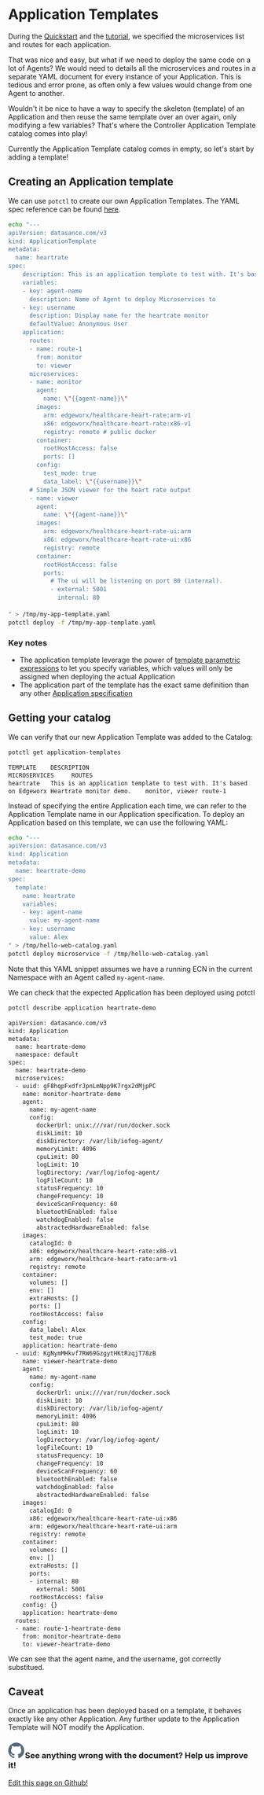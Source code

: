 # Application Templates

During the [Quickstart](../getting-started/quick-start-local) and the [tutorial](../tutorial/introduction), we specified the microservices list and routes for each application.

That was nice and easy, but what if we need to deploy the same code on a lot of Agents? We would need to details all the microservices and routes in a separate YAML document for every instance of your Application. This is tedious and error prone, as often only a few values would change from one Agent to another.

Wouldn't it be nice to have a way to specify the skeleton (template) of an Application and then reuse the same template over an over again, only modifying a few variables? That's where the Controller Application Template catalog comes into play!

Currently the Application Template catalog comes in empty, so let's start by adding a template!

## Creating an Application template

We can use `potctl` to create our own Application Templates. The YAML spec reference can be found [here](../reference-potctl/reference-application-template).

```bash
echo "---
apiVersion: datasance.com/v3
kind: ApplicationTemplate
metadata:
  name: heartrate
spec:
    description: This is an application template to test with. It's based on Edgeworx Heartrate monitor demo.
    variables:
    - key: agent-name
      description: Name of Agent to deploy Microservices to
    - key: username
      description: Display name for the heartrate monitor
      defaultValue: Anonymous User
    application:
      routes:
      - name: route-1
        from: monitor
        to: viewer
      microservices:
      - name: monitor
        agent:
          name: \"{{agent-name}}\"
        images:
          arm: edgeworx/healthcare-heart-rate:arm-v1
          x86: edgeworx/healthcare-heart-rate:x86-v1
          registry: remote # public docker
        container:
          rootHostAccess: false
          ports: []
        config:
          test_mode: true
          data_label: \"{{username}}\"
      # Simple JSON viewer for the heart rate output
      - name: viewer
        agent:
          name: \"{{agent-name}}\"
        images:
          arm: edgeworx/healthcare-heart-rate-ui:arm
          x86: edgeworx/healthcare-heart-rate-ui:x86
          registry: remote
        container:
          rootHostAccess: false
          ports:
            # The ui will be listening on port 80 (internal).
            - external: 5001
              internal: 80

" > /tmp/my-app-template.yaml
potctl deploy -f /tmp/my-app-template.yaml
```

### Key notes

- The application template leverage the power of [template parametric expressions](../reference-potctl/reference-template-engine) to let you specify variables, which values will only be assigned when deploying the actual Application
- The application part of the template has the exact same definition than any other [Application specification](../reference-potctl/reference-application)

## Getting your catalog

We can verify that our new Application Template was added to the Catalog:

```bash
potctl get application-templates
```

```plain
TEMPLATE    DESCRIPTION                                                                                     MICROSERVICES     ROUTES
heartrate   This is an application template to test with. It's based on Edgeworx Heartrate monitor demo.    monitor, viewer route-1
```

Instead of specifying the entire Application each time, we can refer to the Application Template name in our Application specification. To deploy an Application based on this template, we can use the following YAML:

```bash
echo "---
apiVersion: datasance.com/v3
kind: Application
metadata:
  name: heartrate-demo
spec:
  template:
    name: heartrate
    variables:
    - key: agent-name
      value: my-agent-name
    - key: username
      value: Alex
" > /tmp/hello-web-catalog.yaml
potctl deploy microservice -f /tmp/hello-web-catalog.yaml
```

Note that this YAML snippet assumes we have a running ECN in the current Namespace with an Agent called `my-agent-name`.

We can check that the expected Application has been deployed using potctl

```bash
potctl describe application heartrate-demo
```

```plain
apiVersion: datasance.com/v3
kind: Application
metadata:
  name: heartrate-demo
  namespace: default
spec:
  name: heartrate-demo
  microservices:
  - uuid: gF8hqpFxdfrJpnLmNpp9K7rgx2dMjpPC
    name: monitor-heartrate-demo
    agent:
      name: my-agent-name
      config:
        dockerUrl: unix:///var/run/docker.sock
        diskLimit: 10
        diskDirectory: /var/lib/iofog-agent/
        memoryLimit: 4096
        cpuLimit: 80
        logLimit: 10
        logDirectory: /var/log/iofog-agent/
        logFileCount: 10
        statusFrequency: 10
        changeFrequency: 10
        deviceScanFrequency: 60
        bluetoothEnabled: false
        watchdogEnabled: false
        abstractedHardwareEnabled: false
    images:
      catalogId: 0
      x86: edgeworx/healthcare-heart-rate:x86-v1
      arm: edgeworx/healthcare-heart-rate:arm-v1
      registry: remote
    container:
      volumes: []
      env: []
      extraHosts: []
      ports: []
      rootHostAccess: false
    config:
      data_label: Alex
      test_mode: true
    application: heartrate-demo
  - uuid: KgNymMHkvf7RW69GzgytHKtRzqjT78zB
    name: viewer-heartrate-demo
    agent:
      name: my-agent-name
      config:
        dockerUrl: unix:///var/run/docker.sock
        diskLimit: 10
        diskDirectory: /var/lib/iofog-agent/
        memoryLimit: 4096
        cpuLimit: 80
        logLimit: 10
        logDirectory: /var/log/iofog-agent/
        logFileCount: 10
        statusFrequency: 10
        changeFrequency: 10
        deviceScanFrequency: 60
        bluetoothEnabled: false
        watchdogEnabled: false
        abstractedHardwareEnabled: false
    images:
      catalogId: 0
      x86: edgeworx/healthcare-heart-rate-ui:x86
      arm: edgeworx/healthcare-heart-rate-ui:arm
      registry: remote
    container:
      volumes: []
      env: []
      extraHosts: []
      ports:
      - internal: 80
        external: 5001
      rootHostAccess: false
    config: {}
    application: heartrate-demo
  routes:
  - name: route-1-heartrate-demo
    from: monitor-heartrate-demo
    to: viewer-heartrate-demo
```

We can see that the agent name, and the username, got correctly substitued.

## Caveat

Once an application has been deployed based on a template, it behaves exactly like any other Application.
Any further update to the Application Template will NOT modify the Application.

<aside class="notifications contribute">
  <h3><img src="/images/icos/ico-github.svg" alt=""/>See anything wrong with the document? Help us improve it!</h3>
  <a href="https://github.com/Datasance/docs.datasance.com/edit/main/docs/applications/application-templates.md"
    target="_blank">
    <p>Edit this page on Github!</p>
  </a>
</aside>
